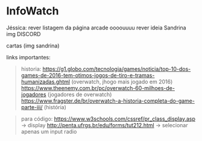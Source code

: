 # InfoWatch
 
Jéssica:
rever listagem da página arcade
oooouuuu
rever ideia Sandrina img DISCORD


cartas (img sandrina)




links importantes:

>historia:
https://g1.globo.com/tecnologia/games/noticia/top-10-dos-games-de-2016-tem-otimos-jogos-de-tiro-e-tramas-humanizadas.ghtml (overwatch, jhogo mais jogado em 2016)
https://www.theenemy.com.br/pc/overwatch-60-milhoes-de-jogadores (jogadores de overwatch)
https://www.fragster.de/br/overwatch-a-historia-completa-do-game-parte-iii/ (história)

>para código:
https://www.w3schools.com/cssref/pr_class_display.asp -> display
http://penta.ufrgs.br/edu/forms/tut212.html -> selecionar apenas um input radio

